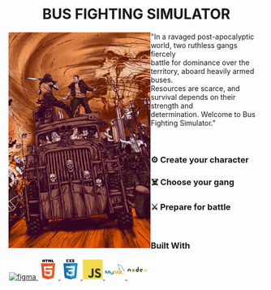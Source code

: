 <h1 align="center">BUS FIGHTING SIMULATOR</h1>

<img src="./images/illustrative_picture.png" alt="Illustrative Picture" align="left" style="height: 425px;">
<p>"In a ravaged post-apocalyptic world, two ruthless gangs fiercely<br>battle for dominance over the territory, aboard heavily armed buses.<br> Resources are scarce, and survival depends on their strength and<br>determination. Welcome to Bus Fighting Simulator."</p>

<br>

### ⚙️ Create your character
### ☠️ Choose your gang
### ⚔️ Prepare for battle

<br>

### Built With

<p align="left" style="border: 1px solid white">
  <a href="https://www.figma.com/" target="_blank" rel="noreferrer"> 
    <img src="https://www.vectorlogo.zone/logos/figma/figma-icon.svg" alt="figma" width="40" height="40"/> 
  </a> 
  <a href="https://www.w3.org/html/" target="_blank" rel="noreferrer"> 
    <img src="https://raw.githubusercontent.com/devicons/devicon/master/icons/html5/html5-original-wordmark.svg" alt="html5" width="40"       height="40"/> 
  </a>
  <a href="https://www.w3schools.com/css/" target="_blank" rel="noreferrer"> 
    <img src="https://raw.githubusercontent.com/devicons/devicon/master/icons/css3/css3-original-wordmark.svg" alt="css3" width="40" height="40"/>     </a> 
  <a href="https://developer.mozilla.org/en-US/docs/Web/JavaScript" target="_blank" rel="noreferrer"> 
    <img src="https://raw.githubusercontent.com/devicons/devicon/master/icons/javascript/javascript-original.svg" alt="javascript" width="40" height="40"/> 
  </a> 
  <a href="https://www.mysql.com/" target="_blank" rel="noreferrer"> 
    <img src="https://raw.githubusercontent.com/devicons/devicon/master/icons/mysql/mysql-original-wordmark.svg" alt="mysql" width="40" height="40"/> 
  </a> 
  <a href="https://nodejs.org" target="_blank" rel="noreferrer"> <img src="https://raw.githubusercontent.com/devicons/devicon/master/icons/nodejs/nodejs-original-wordmark.svg" alt="nodejs" width="40" height="40"/> 
  </a> 
</p>

<br>

<img scr="https://media.istockphoto.com/id/1307986275/fr/vectoriel/pixel-game-over-8-bits-pixel-game-over-vector-background.jpg?s=612x612&w=0&k=20&c=LX2RMrOJzybLlqrq66Wn-_kW3hWF-p5tdDxqEKs-pSA=">


